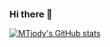 ### Hi there 👋
[![MTjody's GitHub stats](https://github-readme-stats.vercel.app/api?username=mtjody)](https://github.com/anuraghazra/github-readme-stats)

<!--
**MTjody/MTJody** is a ✨ _special_ ✨ repository because its `README.md` (this file) appears on your GitHub profile.

Here are some ideas to get you started:

- 🔭 I’m currently working on ...
- 🌱 I’m currently learning ...
- 👯 I’m looking to collaborate on ...
- 🤔 I’m looking for help with ...
- 💬 Ask me about ...
- 📫 How to reach me: ...
- 😄 Pronouns: ...
- ⚡ Fun fact: ...
-->
